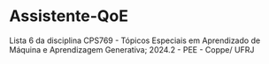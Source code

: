 # Assistente-QoE
Lista 6 da disciplina CPS769 - Tópicos Especiais em Aprendizado de Máquina e Aprendizagem Generativa; 2024.2 - PEE - Coppe/ UFRJ

